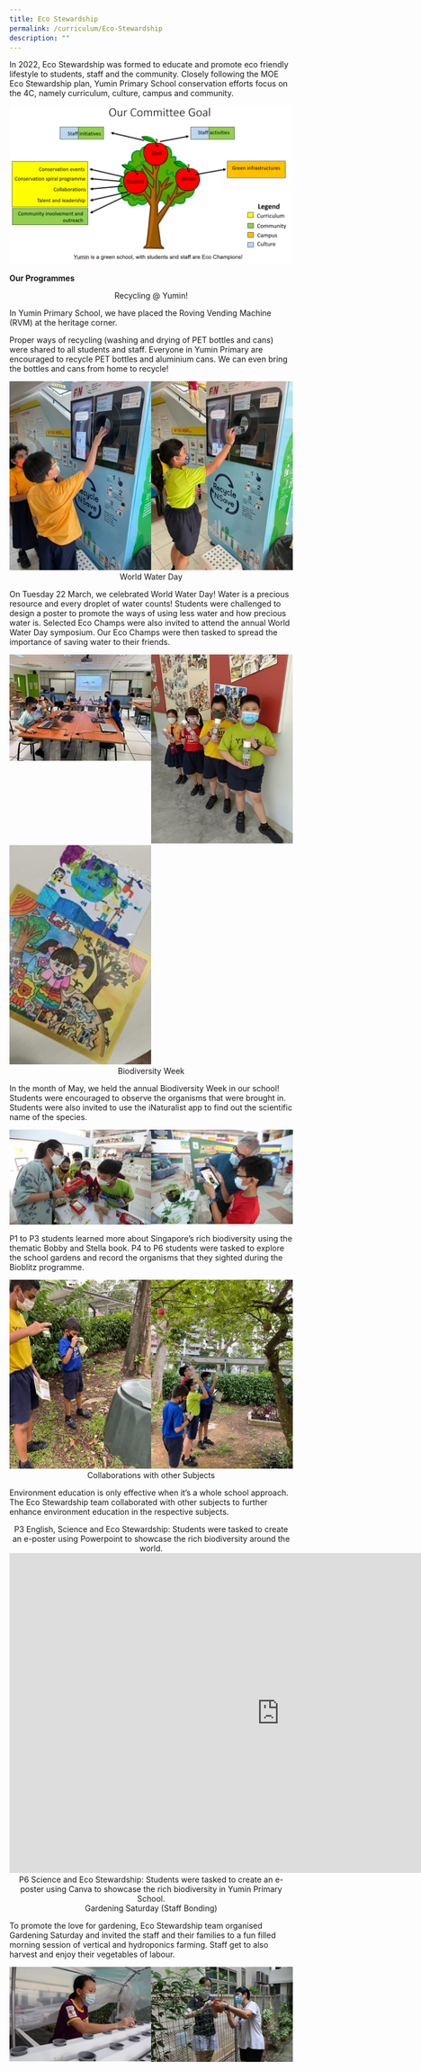 ```yaml
---
title: Eco Stewardship
permalink: /curriculum/Eco-Stewardship
description: ""
---
```

In 2022, Eco Stewardship was formed to educate and promote eco friendly lifestyle to students, staff and the community. Closely following the MOE Eco Stewardship plan, Yumin Primary School conservation efforts focus on the 4C, namely curriculum, culture, campus and community.

![](/images/Eco1.png)


**Our Programmes**

<center> Recycling @ Yumin! </center>

In Yumin Primary School, we have placed the Roving Vending Machine (RVM) at the heritage corner.  
  
Proper ways of recycling (washing and drying of PET bottles and cans) were shared to all students and staff. Everyone in Yumin Primary are encouraged to recycle PET bottles and aluminium cans. We can even bring the bottles and cans from home to recycle!

<img style="width:50%;float:left" src="/images/Eco2.jpg">
<img style="width:50%" src="/images/Eco3.jpg">
		 
<center> World Water Day </center>

On Tuesday 22 March, we celebrated World Water Day! Water is a precious resource and every droplet of water counts! Students were challenged to design a poster to promote the ways of using less water and how precious water is. Selected Eco Champs were also invited to attend the annual World Water Day symposium. Our Eco Champs were then tasked to spread the importance of saving water to their friends.

<img style="width:50%;float:left" src="/images/WWD1.jpg">
		 <img style="width:50%" src="/images/WWD2.jpg">

<img style="width:50%" src="/images/WWD3.jpg">
		 
		 
<center> Biodiversity Week </center>

  
In the month of May, we held the annual Biodiversity Week in our school! Students were encouraged to observe the organisms that were brought in. Students were also invited to use the iNaturalist app to find out the scientific name of the species.

<img style="width:50%;float:left" src="/images/Eco4.jpg"><img style="width:50%" src="/images/Eco5.jpg">
		 
P1 to P3 students learned more about Singapore’s rich biodiversity using the thematic Bobby and Stella book. P4 to P6 students were tasked to explore the school gardens and record the organisms that they sighted during the Bioblitz programme.

<img style="width:50%;float:left" src="/images/Eco6.jpg">
		 <img style="width:50%" src="/images/Eco7.jpg">
		 
<center> Collaborations with other Subjects </center>

  
  
Environment education is only effective when it’s a whole school approach. The Eco Stewardship team collaborated with other subjects to further enhance environment education in the respective subjects.  
  

<center> P3 English, Science and Eco Stewardship: Students were tasked to create an e-poster using Powerpoint to showcase the rich biodiversity around the world. </center>

<iframe allowfullscreen="true" height="569" width="960" frameborder="0" src="https://docs.google.com/presentation/d/e/2PACX-1vTO3_-vhI8jxY3eP9Rub4Wc2WlNvQqikr934uIYzH0q9EOteBFTt0hmeTBHztOU6PU7MKL9D3efpYl_/embed?start=false&amp;loop=false&amp;delayms=3000"></iframe>

<center> P6 Science and Eco Stewardship: Students were tasked to create an e-poster using Canva to showcase the rich biodiversity in Yumin Primary School. </center>

<center> Gardening Saturday (Staff Bonding) </center>

  
To promote the love for gardening, Eco Stewardship team organised Gardening Saturday and invited the staff and their families to a fun filled morning session of vertical and hydroponics farming. Staff get to also harvest and enjoy their vegetables of labour.

<img style="width:50%;float:left" src="/images/GS1.jpg"><img style="width:50%" src="/images/GS2.jpg"> 
